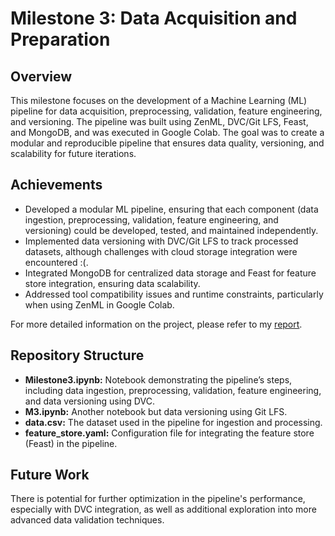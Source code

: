 # Milestone 3: Data Acquisition and Preparation

## Overview
This milestone focuses on the development of a Machine Learning (ML) pipeline for data acquisition, preprocessing, validation, feature engineering, and versioning. The pipeline was built using ZenML, DVC/Git LFS, Feast, and MongoDB, and was executed in Google Colab. The goal was to create a modular and reproducible pipeline that ensures data quality, versioning, and scalability for future iterations.

## Achievements
- Developed a modular ML pipeline, ensuring that each component (data ingestion, preprocessing, validation, feature engineering, and versioning) could be developed, tested, and maintained independently.
- Implemented data versioning with DVC/Git LFS to track processed datasets, although challenges with cloud storage integration were encountered :(.
- Integrated MongoDB for centralized data storage and Feast for feature store integration, ensuring data scalability.
- Addressed tool compatibility issues and runtime constraints, particularly when using ZenML in Google Colab.

For more detailed information on the project, please refer to my [report](./Milestone3.pdf).

## Repository Structure
- **Milestone3.ipynb:** Notebook demonstrating the pipeline’s steps, including data ingestion, preprocessing, validation, feature engineering, and data versioning using DVC.
- **M3.ipynb:** Another notebook but data versioning using Git LFS.
- **data.csv:** The dataset used in the pipeline for ingestion and processing.
- **feature_store.yaml:** Configuration file for integrating the feature store (Feast) in the pipeline.

## Future Work
There is potential for further optimization in the pipeline's performance, especially with DVC integration, as well as additional exploration into more advanced data validation techniques.
